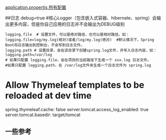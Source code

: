 [application.propertis 所有配置](https://docs.spring.io/spring-boot/docs/2.0.4.RELEASE/reference/htmlsingle/#common-application-properties) 
 
 ##日志
    debug=true  #核心Logger（包含嵌入式容器、hibernate、spring）会输出更多内容，但是你自己应用的日志并不会输出为DEBUG级别

    logging.file  # 设置文件，可以是绝对路径，也可以是相对路径。如：logging.file=log/my.log(相对)或者/log/my.log(绝对)  #默认情况下，Spring Boot将日志输出到控制台，不会写到日志文件。
    logging.path # 设置目录，会在该目录下创建spring.log文件，并写入日志内容，如：logging.path=/var/log
    # 如果只配置 logging.file，会在项目的当前路径下生成一个 xxx.log 日志文件。
    #如果只配置 logging.path，在 /var/log文件夹生成一个日志文件为 spring.log

# Allow Thymeleaf templates to be reloaded at dev time
spring.thymeleaf.cache: false
server.tomcat.access_log_enabled: true
server.tomcat.basedir: target/tomcat

## 一些参考
[](https://stackoverflow.com/questions/25855795/spring-boot-and-multiple-external-configuration-files)
[](https://www.baeldung.com/configuration-properties-in-spring-boot)

